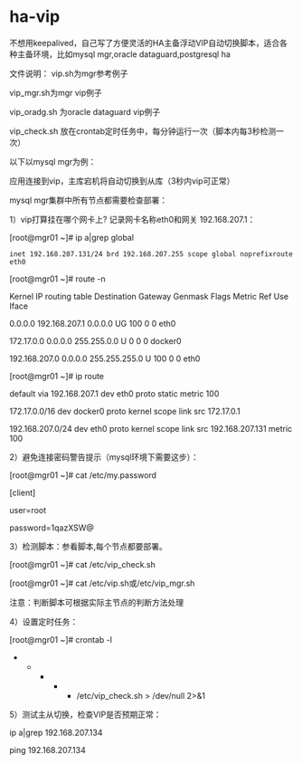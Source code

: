 # ha-vip
不想用keepalived，自己写了方便灵活的HA主备浮动VIP自动切换脚本，适合各种主备环境，比如mysql mgr,oracle dataguard,postgresql ha

文件说明：
vip.sh为mgr参考例子

vip_mgr.sh为mgr vip例子

vip_oradg.sh 为oracle dataguard vip例子

vip_check.sh 放在crontab定时任务中，每分钟运行一次（脚本内每3秒检测一次）



以下以mysql mgr为例：

应用连接到vip，主库宕机将自动切换到从库（3秒内vip可正常）

mysql mgr集群中所有节点都需要检查部署：

1）vip打算挂在哪个网卡上? 记录网卡名称eth0和网关 192.168.207.1：

[root@mgr01 ~]# ip a|grep global

    inet 192.168.207.131/24 brd 192.168.207.255 scope global noprefixroute eth0
    
[root@mgr01 ~]# route -n

Kernel IP routing table
Destination     Gateway         Genmask         Flags Metric Ref    Use Iface

0.0.0.0         192.168.207.1   0.0.0.0         UG    100    0        0 eth0

172.17.0.0      0.0.0.0         255.255.0.0     U     0      0        0 docker0

192.168.207.0   0.0.0.0         255.255.255.0   U     100    0        0 eth0


[root@mgr01 ~]# ip route

default via 192.168.207.1 dev eth0 proto static metric 100 

172.17.0.0/16 dev docker0 proto kernel scope link src 172.17.0.1 

192.168.207.0/24 dev eth0 proto kernel scope link src 192.168.207.131 metric 100



2）避免连接密码警告提示（mysql环境下需要这步）：

[root@mgr01 ~]# cat /etc/my.password

[client]

user=root

password=1qazXSW@


3）检测脚本：参看脚本,每个节点都要部署。

[root@mgr01 ~]# cat /etc/vip_check.sh 

[root@mgr01 ~]# cat /etc/vip.sh或/etc/vip_mgr.sh

注意：判断脚本可根据实际主节点的判断方法处理

4）设置定时任务：

[root@mgr01 ~]# crontab -l

* * * * * /etc/vip_check.sh > /dev/null 2>&1

5）测试主从切换，检查VIP是否预期正常：

ip a|grep 192.168.207.134

ping 192.168.207.134

